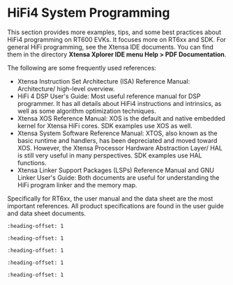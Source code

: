 # HiFi4 System Programming

This section provides more examples, tips, and some best practices about HiFi4 programming on RT600 EVKs. It focuses more on RT6xx and SDK. For general HiFi programming, see the Xtensa IDE documents. You can find them in the directory **Xtensa Xplorer IDE menu Help \> PDF Documentation**.

The following are some frequently used references:

-   Xtensa Instruction Set Architecture \(ISA\) Reference Manual: Architecture/ high-level overview.
-   HiFi 4 DSP User's Guide: Most useful reference manual for DSP programmer. It has all details about HiFi4 instructions and intrinsics, as well as some algorithm optimization techniques.
-   Xtensa XOS Reference Manual: XOS is the default and native embedded kernel for Xtensa HiFi cores. SDK examples use XOS as well.
-   Xtensa System Software Reference Manual: XTOS, also known as the basic runtime and handlers, has been depreciated and moved toward XOS. However, the Xtensa Processor Hardware Abstraction Layer/ HAL is still very useful in many perspectives. SDK examples use HAL functions.
-   Xtensa Linker Support Packages \(LSPs\) Reference Manual and GNU Linker User's Guide: Both documents are useful for understanding the HiFi program linker and the memory map.

Specifically for RT6xx, the user manual and the data sheet are the most important references. All product specifications are found in the user guide and data sheet documents.


```{include} ../topics/hifi4_boot_loader_and_memory_map.md
:heading-offset: 1
```

```{include} ../topics/peripheral_drivers_and_interrupts.md
:heading-offset: 1
```

```{include} ../topics/messaging_unit_semaphore_and_ipc.md
:heading-offset: 1
```

```{include} ../topics/naturedsp_library.md
:heading-offset: 1
```

```{include} ../topics/system_optimization.md
:heading-offset: 1
```

